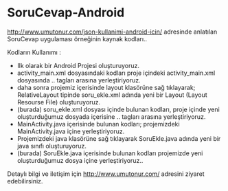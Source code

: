 # SoruCevap-Android
http://www.umutonur.com/json-kullanimi-android-icin/ adresinde anlatılan SoruCevap uygulaması örneğinin kaynak kodları..

Kodların Kullanımı : 
- Ilk olarak bir Android Projesi oluşturuyoruz.
- activity_main.xml dosyasındaki kodları proje içindeki activity_main.xml dosyasında <RelativeLaoyut> .. </RelativeLayout> tagları arasına yerleştiriyoruz.
- daha sonra projemiz içerisinde layout klasörüne sağ tıklayarak; RelativeLayout tipinde soru_ekle.xml adında yeni bir Layout (Layout Resourse File) oluşturuyoruz.
- (burada) soru_ekle.xml dosyası içinde bulunan kodları, proje içinde yeni oluşturduğumuz dosyada içerisine <RelativeLaoyut> .. </RelativeLayout> tagları arasına yerleştiriyoruz.
- MainActivity.java içerisinde bulunan kodları; projemizdeki MainActivity.java içine yerleştiriyoruz.
- Projemizdeki java klasörüne sağ tıklayarak SoruEkle.java adında yeni bir java sınıfı oluşturuyoruz.
- (burada) SoruEkle.java içerisinde bulunan kodları projemizde yeni oluşturduğumuz dosya içine yerleştiriyoruz..

Detaylı bilgi ve iletişim için http://www.umutonur.com/ adresini ziyaret edebilirsiniz. 

